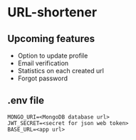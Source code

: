# URL-shortener

## Upcoming features

- Option to update profile
- Email verification
- Statistics on each created url
- Forgot password

## .env file

```
MONGO_URI=<MongoDB database url>
JWT_SECRET=<secret for json web token>
BASE_URL=<app url>
```
